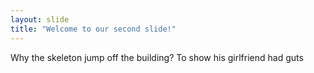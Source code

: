```yaml
---
layout: slide
title: "Welcome to our second slide!"
---
```

Why the skeleton jump off the building? To show his girlfriend had guts

